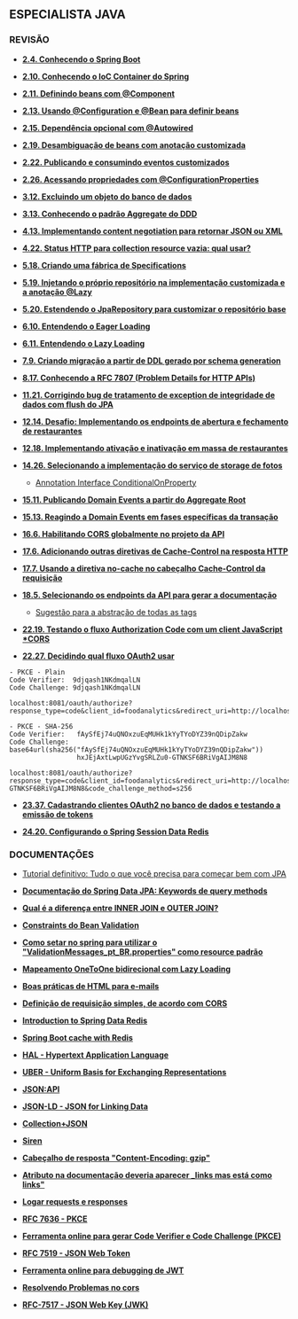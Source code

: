 ## ESPECIALISTA JAVA

### REVISÃO

- [**2.4. Conhecendo o Spring Boot**](https://app.algaworks.com/aulas/1790/conhecendo-o-spring-boot)


- [**2.10. Conhecendo o IoC Container do Spring**](https://app.algaworks.com/aulas/1796/conhecendo-o-ioc-container-do-spring)


- [**2.11. Definindo beans com @Component**](https://app.algaworks.com/aulas/1797/definindo-beans-com-component)


- [**2.13. Usando @Configuration e @Bean para definir beans**](https://app.algaworks.com/aulas/1799/usando-configuration-e-bean-para-definir-beans)


- [**2.15. Dependência opcional com @Autowired**](https://app.algaworks.com/aulas/1801/dependencia-opcional-com-autowired)


- [**2.19. Desambiguação de beans com anotação customizada**](https://app.algaworks.com/aulas/1805/desambiguacao-de-beans-com-anotacao-customizada)


- [**2.22. Publicando e consumindo eventos customizados**](https://app.algaworks.com/aulas/1808/publicando-e-consumindo-eventos-customizados)


- [**2.26. Acessando propriedades com @ConfigurationProperties**](https://app.algaworks.com/aulas/1812/acessando-propriedades-com-configurationproperties)


- [**3.12. Excluindo um objeto do banco de dados**](https://app.algaworks.com/aulas/1826/excluindo-um-objeto-do-banco-de-dados)


- [**3.13. Conhecendo o padrão Aggregate do DDD**](https://app.algaworks.com/aulas/1827/conhecendo-o-padrao-aggregate-do-ddd)


- [**4.13. Implementando content negotiation para retornar JSON ou XML**](https://app.algaworks.com/aulas/1847/implementando-content-negotiation-para-retornar-json-ou-xml)


- [**4.22. Status HTTP para collection resource vazia: qual usar?**](https://app.algaworks.com/aulas/1856/status-http-para-collection-resource-vazia-qual-usar)


- [**5.18. Criando uma fábrica de Specifications**](https://app.algaworks.com/aulas/1891/criando-uma-fabrica-de-specifications)


- [**5.19. Injetando o próprio repositório na implementação customizada e a anotação @Lazy**](https://app.algaworks.com/aulas/1892/injetando-o-proprio-repositorio-na-implementacao-customizada-e-a-anotacao-lazy)


- [**5.20. Estendendo o JpaRepository para customizar o repositório base**](https://app.algaworks.com/aulas/1893/estendendo-o-jparepository-para-customizar-o-repositorio-base)


- [**6.10. Entendendo o Eager Loading**](https://app.algaworks.com/aulas/1903/entendendo-o-eager-loading)


- [**6.11. Entendendo o Lazy Loading**](https://app.algaworks.com/aulas/1904/entendendo-o-lazy-loading)


- [**7.9. Criando migração a partir de DDL gerado por schema generation**](https://app.algaworks.com/aulas/1916/criando-migracao-a-partir-de-ddl-gerado-por-schema-generation)


- [**8.17. Conhecendo a RFC 7807 (Problem Details for HTTP APIs)**](https://app.algaworks.com/aulas/1936/conhecendo-a-rfc-7807-problem-details-for-http-apis)


- [**11.21. Corrigindo bug de tratamento de exception de integridade de dados com flush do JPA**](https://app.algaworks.com/aulas/2006/corrigindo-bug-de-tratamento-de-exception-de-integridade-de-dados-com-flush-do-jpa)


- [**12.14. Desafio: Implementando os endpoints de abertura e fechamento de restaurantes**](https://app.algaworks.com/aulas/2020/desafio-implementando-os-endpoints-de-abertura-e-fechamento-de-restaurantes)


- [**12.18. Implementando ativação e inativação em massa de restaurantes**](https://app.algaworks.com/aulas/2024/implementando-ativacao-e-inativacao-em-massa-de-restaurantes)


- [**14.26. Selecionando a implementação do serviço de storage de fotos**](https://app.algaworks.com/aulas/2078/selecionando-a-implementacao-do-servico-de-storage-de-fotos?pagina=0)
    - [Annotation Interface ConditionalOnProperty](https://docs.spring.io/spring-boot/api/java/org/springframework/boot/autoconfigure/condition/ConditionalOnProperty.html)


- [**15.11. Publicando Domain Events a partir do Aggregate Root**](https://app.algaworks.com/aulas/2090/publicando-domain-events-a-partir-do-aggregate-root)


- [**15.13. Reagindo a Domain Events em fases específicas da transação**](https://app.algaworks.com/aulas/2092/reagindo-a-domain-events-em-fases-especificas-da-transacao)


- [**16.6. Habilitando CORS globalmente no projeto da API**](https://app.algaworks.com/aulas/2099/habilitando-cors-globalmente-no-projeto-da-api)


- [**17.6. Adicionando outras diretivas de Cache-Control na resposta HTTP**](https://app.algaworks.com/aulas/2111/adicionando-outras-diretivas-de-cache-control-na-resposta-http)


- [**17.7. Usando a diretiva no-cache no cabeçalho Cache-Control da requisição**](https://app.algaworks.com/aulas/2112/usando-a-diretiva-no-cache-no-cabecalho-cache-control-da-requisicao)


- [**18.5. Selecionando os endpoints da API para gerar a documentação**](https://app.algaworks.com/aulas/2120/selecionando-os-endpoints-da-api-para-gerar-a-documentacao)
    - [Sugestão para a abstração de todas as tags](https://app.algaworks.com/forum/topicos/81759/sugestao-para-a-abstracao-de-todas-as-tags)


- [**22.19. Testando o fluxo Authorization Code com um client JavaScript \*CORS**]()


- [**22.27. Decidindo qual fluxo OAuth2 usar**](https://app.algaworks.com/aulas/2254/decidindo-qual-fluxo-oauth2-usar)

```
- PKCE - Plain
Code Verifier:  9djqash1NKdmqalLN
Code Challenge: 9djqash1NKdmqalLN

localhost:8081/oauth/authorize?response_type=code&client_id=foodanalytics&redirect_uri=http://localhost:8082&code_challenge=9djqash1NKdmqalLN&code_challenge_method=plain

- PKCE - SHA-256
Code Verifier:   fAySfEj74uQNOxzuEqMUHk1kYyTYoDYZ39nQDipZakw
Code Challenge:  base64url(sha256("fAySfEj74uQNOxzuEqMUHk1kYyTYoDYZ39nQDipZakw"))
                 hxJEjAxtLwpUGzYvgSRLZu0-GTNKSF6BRiVgAIJM8N8

localhost:8081/oauth/authorize?response_type=code&client_id=foodanalytics&redirect_uri=http://localhost:8082&code_challenge=hxJEjAxtLwpUGzYvgSRLZu0-GTNKSF6BRiVgAIJM8N8&code_challenge_method=s256
```

- [**23.37. Cadastrando clientes OAuth2 no banco de dados e testando a emissão de tokens**](https://app.algaworks.com/aulas/2291/cadastrando-clientes-oauth2-no-banco-de-dados-e-testando-a-emissao-de-tokens?pagina=0)

- [**24.20. Configurando o Spring Session Data Redis**](https://app.algaworks.com/aulas/3647/configurando-o-spring-session-data-redis)


### DOCUMENTAÇÕES

- [Tutorial definitivo: Tudo o que você precisa para começar bem com JPA](https://blog.algaworks.com/tutorial-jpa/)


- [**Documentação do Spring Data JPA: Keywords de query methods**](https://docs.spring.io/spring-data/jpa/reference/jpa/query-methods.html)


- [**Qual é a diferença entre INNER JOIN e OUTER JOIN?**](https://pt.stackoverflow.com/questions/6441/qual-%C3%A9-a-diferen%C3%A7a-entre-inner-join-e-outer-join)


- [**Constraints do Bean Validation**](https://docs.jboss.org/hibernate/stable/validator/reference/en-US/html_single/#section-builtin-constraints)


- [**Como setar no spring para utilizar o "ValidationMessages_pt_BR.properties" como resource padrão**](https://app.algaworks.com/forum/topicos/81267/como-setar-no-spring-para-utilizar-o-validationmessages_pt_br-properties-como-resource-padrao)


- [**Mapeamento OneToOne bidirecional com Lazy Loading**](https://blog.algaworks.com/lazy-loading-com-mapeamento-onetoone/)


- [**Boas práticas de HTML para e-mails**](https://www.locaweb.com.br/ajuda/wiki/veja-as-boas-praticas-de-html-email-marketing/)


- [**Definição de requisição simples, de acordo com CORS**](https://developer.mozilla.org/en-US/docs/Web/HTTP/CORS#Simple_requests)


- [**Introduction to Spring Data Redis**](https://www.baeldung.com/spring-data-redis-tutorial)


- [**Spring Boot cache with Redis**](https://medium.com/@MatthewFTech/spring-boot-cache-with-redis-56026f7da83a)


- [**HAL - Hypertext Application Language**](http://stateless.co/hal_specification.html)


- [**UBER - Uniform Basis for Exchanging Representations**](https://rawgit.com/uber-hypermedia/specification/master/uber-hypermedia.html)


- [**JSON:API**](https://jsonapi.org/)


- [**JSON-LD - JSON for Linking Data**](https://json-ld.org/)


- [**Collection+JSON**](http://amundsen.com/media-types/collection/format/)


- [**Siren**](https://github.com/kevinswiber/siren)


- [**Cabeçalho de resposta "Content-Encoding: gzip"**](https://app.algaworks.com/forum/topicos/88954/cabecalho-de-resposta-content-encoding-gzip)


- [**Atributo na documentação deveria aparecer _links mas está como links"**](https://app.algaworks.com/forum/topicos/88364/atributo-na-documentacao-deveria-aparecer-_links-mas-esta-como-links)


- [**Logar requests e responses**](https://app.algaworks.com/forum/topicos/84496/sugestao-aula-sobre-como-logar-requests-e-responses-como-forma-de-encontrar-possiveis-problemas)


- [**RFC 7636 - PKCE**](https://tools.ietf.org/html/rfc7636)


- [**Ferramenta online para gerar Code Verifier e Code Challenge (PKCE)**](https://tonyxu-io.github.io/pkce-generator/)


- [**RFC 7519 - JSON Web Token**](https://tools.ietf.org/html/rfc7519)


- [**Ferramenta online para debugging de JWT**](https://jwt.io/)


- [**Resolvendo Problemas no cors**](https://app.algaworks.com/forum/topicos/85485/erro-401-nao-consigo-gerar-o-token-usando-o-js-client-com-authorization-code)


- [**RFC-7517 - JSON Web Key (JWK)**](https://tools.ietf.org/html/rfc7517)
